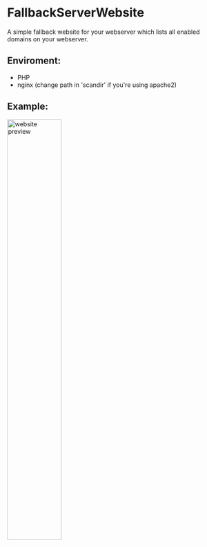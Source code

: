 # FallbackServerWebsite
A simple fallback website for your webserver which lists all enabled domains on your webserver.
## Enviroment:
 - PHP
 - nginx (change path in 'scandir' if you're using apache2)

## Example:
<img src="https://drive.google.com/uc?id=1Cj5CNQogBGfEykvnA0BqEbdwpSaTN9Pn" width="50%" alt="website preview" />
